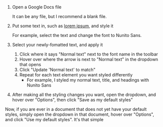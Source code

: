1. Open a Google Docs file

   It can be any file, but I recommend a blank file.

2. Put some text in, such as [lorem ipsum](https://loremipsum.io/), and style it

   For example, select the text and change the font to Nunito Sans.

3. Select your newly-fomatted text, and apply it

   1. Click where it says "Normal text" next to the font name in the toolbar
   2. Hover over where the arrow is next to "Normal text" in the dropdown that opens
   3. Click "Update 'Normal text' to match"
   4. Repeat for each text element you want styled differently
        - For example, I styled my normal text, title, and headings with Nunito Sans

4. After making all the styling changes you want, open the dropdown, and hover over "Options", then click "Save as my default styles"

Now, if you are ever in a document that does not yet have your default styles, simply open the dropdown in that document, hover over "Options", and click "Use my default styles". It's that simple